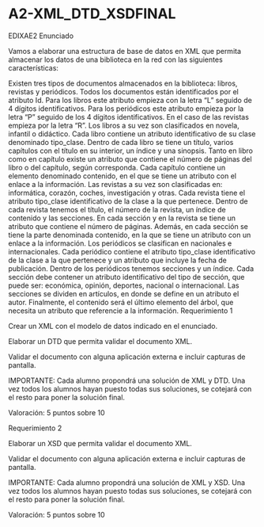 # A2-XML_DTD_XSDFINAL
EDIXAE2
Enunciado

Vamos a elaborar una estructura de base de datos en XML que permita almacenar los datos de una biblioteca en la red con las siguientes características:

Existen tres tipos de documentos almacenados en la biblioteca: libros, revistas y periódicos. Todos los documentos están identificados por el atributo Id.
Para los libros este atributo empieza con la letra “L” seguido de 4 dígitos identificativos.
Para los periódicos este atributo empieza por la letra “P” seguido de los 4 dígitos identificativos.
En el caso de las revistas empieza por la letra “R”.
Los libros a su vez son clasificados en novela, infantil o didáctico. Cada libro contiene un atributo identificativo de su clase denominado tipo_clase. Dentro de cada libro se tiene un título, varios capítulos con el título en su interior, un índice y una sinopsis. Tanto en libro como en capítulo existe un atributo que contiene el número de páginas del libro o del capítulo, según corresponda. Cada capítulo contiene un elemento denominado contenido, en el que se tiene un atributo con el enlace a la información.
Las revistas a su vez son clasificadas en: informática, corazón, coches, investigación y otras. Cada revista tiene el atributo tipo_clase identificativo de la clase a la que pertenece. Dentro de cada revista tenemos el título, el número de la revista, un índice de contenido y las secciones. En cada sección y en la revista se tiene un atributo que contiene el número de páginas. Además, en cada sección se tiene la parte denominada contenido, en la que se tiene un atributo con un enlace a la información.
Los periódicos se clasifican en nacionales e internacionales. Cada periódico contiene el atributo tipo_clase identificativo de la clase a la que pertenece y un atributo que incluye la fecha de publicación. Dentro de los periódicos tenemos secciones y un índice. Cada sección debe contener un atributo identificativo del tipo de sección, que puede ser: económica, opinión, deportes, nacional o internacional. Las secciones se dividen en artículos, en donde se define en un atributo el autor. Finalmente, el contenido será el último elemento del árbol, que necesita un atributo que referencie a la información.
Requerimiento 1

Crear un XML con el modelo de datos indicado en el enunciado.

Elaborar un DTD que permita validar el documento XML.

Validar el documento con alguna aplicación externa e incluir capturas de pantalla.

IMPORTANTE: Cada alumno propondrá una solución de XML y DTD. Una vez todos los alumnos hayan puesto todas sus soluciones, se cotejará con el resto para poner la solución final.

Valoración: 5 puntos sobre 10

Requerimiento 2

Elaborar un XSD que permita validar el documento XML.

Validar el documento con alguna aplicación externa e incluir capturas de pantalla.

IMPORTANTE: Cada alumno propondrá una solución de XML y XSD. Una vez todos los alumnos hayan puesto todas sus soluciones, se cotejará con el resto para poner la solución final.

Valoración: 5 puntos sobre 10
